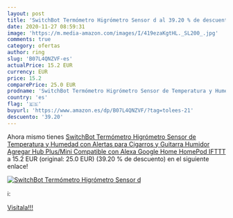 ```yaml
---
layout: post
title: 'SwitchBot Termómetro Higrómetro Sensor d al 39.20 % de descuento'
date: 2020-11-27 08:59:31
image: 'https://m.media-amazon.com/images/I/419ezaKgtHL._SL200_.jpg'
comments: true
category: ofertas
author: ring
slug: 'B07L4QNZVF-es'
actualPrice: 15.2 EUR
currency: EUR
price: 15.2
comparePrice: 25.0 EUR
prodname: 'SwitchBot Termómetro Higrómetro Sensor de Temperatura y Humedad con Alertas  para Cigarros y Guitarra Humidor  Agregar Hub Plus/Mini Compatible con Alexa  Google Home  HomePod  IFTTT'
country: 'es'
flag: '🇪🇸'
buyurl: 'https://www.amazon.es/dp/B07L4QNZVF/?tag=tolees-21'
descuento: '39.20'
---
```


Ahora mismo tienes [SwitchBot Termómetro Higrómetro Sensor de Temperatura y Humedad con Alertas  para Cigarros y Guitarra Humidor  Agregar Hub Plus/Mini Compatible con Alexa  Google Home  HomePod  IFTTT](https://www.amazon.es/dp/B07L4QNZVF/?tag=tolees-21) a 15.2 EUR (original: 25.0 EUR) (39.20 %  de descuento) en el siguiente enlace!

[![SwitchBot Termómetro Higrómetro Sensor d](https://m.media-amazon.com/images/I/419ezaKgtHL._SL200_.jpg)](https://www.amazon.es/dp/B07L4QNZVF/?tag=tolees-21)

ℹ️:


[Visítala!!!](https://www.amazon.es/dp/B07L4QNZVF/?tag=tolees-21)
